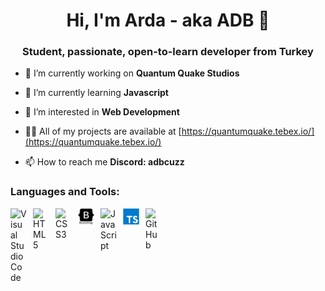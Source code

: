 <h1 align="center">Hi, I'm Arda - aka ADB 👋</h1>
<h3 align="center">Student, passionate, open-to-learn developer from Turkey</h3>

- 🔭 I’m currently working on **Quantum Quake Studios**

- 🌱 I’m currently learning **Javascript**

- 👀 I’m interested in **Web Development**

- 👨‍💻 All of my projects are available at [https://quantumquake.tebex.io/](https://quantumquake.tebex.io/)

- 📫 How to reach me **Discord: adbcuzz**


</p>

### Languages and Tools:


[<img align="left" alt="Visual Studio Code" width="26px" src="https://cdn.jsdelivr.net/gh/devicons/devicon/icons/vscode/vscode-original.svg" style="padding-right:10px;" />][vscode]
[<img align="left" alt="HTML5" width="26px" src="https://cdn.jsdelivr.net/gh/devicons/devicon/icons/html5/html5-original.svg" style="padding-right:10px;" />][html]
[<img align="left" alt="CSS3" width="26px" src="https://cdn.jsdelivr.net/gh/devicons/devicon/icons/css3/css3-original.svg" style="padding-right:10px;" />][css]
[<img align="left" alt="Bootstrap" width="26px" src="https://raw.githubusercontent.com/devicons/devicon/master/icons/bootstrap/bootstrap-plain-wordmark.svg" style="padding-right:10px;" />](https://getbootstrap.com)
[<img align="left" alt="JavaScript" width="26px" src="https://cdn.jsdelivr.net/gh/devicons/devicon/icons/javascript/javascript-original.svg" style="padding-right:10px;" />][json]
[<img align="left" alt="TypeScript" width="26px" src="https://raw.githubusercontent.com/devicons/devicon/master/icons/typescript/typescript-original.svg" style="padding-right:10px;" />][type]
[<img align="left" alt="GitHub" width="26px" src="https://user-images.githubusercontent.com/3369400/139447912-e0f43f33-6d9f-45f8-be46-2df5bbc91289.png" style="padding-right:10px;" />](https://github.com/adbcuzz)

<br />
<br />

[vscode]: https://code.visualstudio.com/
[css]: https://www.w3schools.com/css/
[html]: https://www.w3.org/html/
[sass]: https://sass-lang.com/
[json]: https://developer.mozilla.org/en-US/docs/Web/JavaScript
[react]: https://reactjs.org/
[node]: https://nodejs.org/
[git]: https://git-scm.com/
[type]: https://www.typescriptlang.org/

